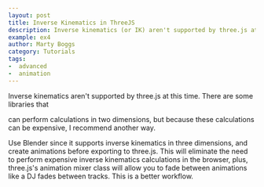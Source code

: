 ```yaml
---
layout: post
title: Inverse Kinematics in ThreeJS
description: Inverse kinematics (or IK) aren't supported by three.js at this time. There are some libraries that can perform calculations in two dimensions, but because these calculations can be expensive, I recommend another way.
example: ex4
author: Marty Boggs
category: Tutorials
tags:
-  advanced
-  animation
---
```


Inverse kinematics aren't supported by three.js at this time. There are some libraries that
<!--more-->
can perform calculations in two dimensions, but because these calculations can be expensive, I recommend another way.

Use Blender since it supports inverse kinematics in three dimensions, and create animations before exporting to three.js. This will eliminate the need to perform expensive inverse kinematics calculations in the browser, plus, three.js's animation mixer class will allow you to fade between animations like a DJ fades between tracks. This is a better workflow.

<!-- To get started, we'll use this <a href="/threejs-world-blank-template.html" download="threejs-world-{{page.example}}.html">basic template <i class="fa fa-download"></i></a> that I use in a lot of posts. Open the template to follow along. -->
